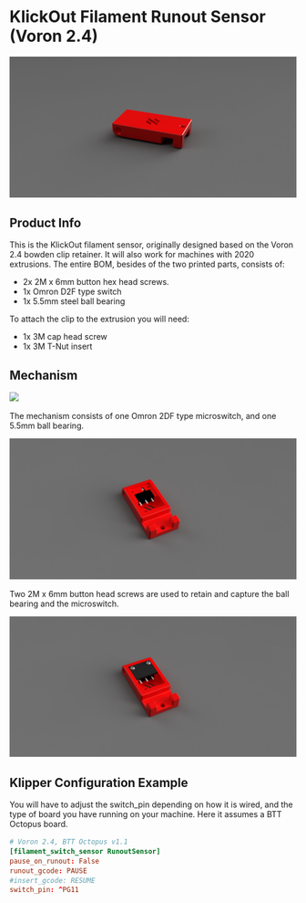 # KlickOut Filament Runout Sensor (Voron 2.4)

![ ](Images/KlickOut.png  "KlickOut")

## Product Info
This is the KlickOut filament sensor, originally designed based on the Voron 2.4 bowden clip retainer.  It will also work for machines with 2020 extrusions.  The entire BOM, besides of the two printed parts, consists of:

- 2x 2M x 6mm button hex head screws.
- 1x Omron D2F type switch
- 1x 5.5mm steel ball bearing

To attach the clip to the extrusion you will need:

- 1x 3M cap head screw
- 1x 3M T-Nut insert

## Mechanism

![](/home/jrlomas/Desktop/KlickOut/Images/KlickoutCrossSection.PNG) 

The mechanism consists of one Omron 2DF type microswitch, and one 5.5mm ball bearing.

![](Images/KlickOutMechanism.png "KlickOut Mechanism")

 Two 2M x 6mm button head screws are used to retain and capture the ball bearing and the microswitch.
 
 ![ ](Images/KlickOutBack.png  "KlickOut Assembly") 
 
 
## Klipper Configuration Example

You will have to adjust the switch_pin depending on how it is wired, and the type of board you have running on your machine.  Here it assumes a BTT Octopus board.

```toml
# Voron 2.4, BTT Octopus v1.1
[filament_switch_sensor RunoutSensor]
pause_on_runout: False
runout_gcode: PAUSE
#insert_gcode: RESUME
switch_pin: ^PG11
```
